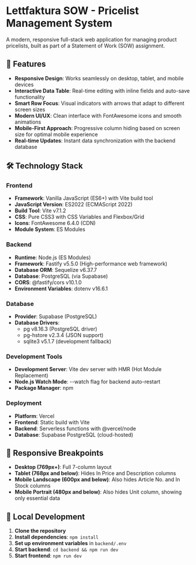 # Lettfaktura SOW - Pricelist Management System

A modern, responsive full-stack web application for managing product pricelists, built as part of a Statement of Work (SOW) assignment.

## 🚀 Features

- **Responsive Design**: Works seamlessly on desktop, tablet, and mobile devices
- **Interactive Data Table**: Real-time editing with inline fields and auto-save functionality
- **Smart Row Focus**: Visual indicators with arrows that adapt to different screen sizes
- **Modern UI/UX**: Clean interface with FontAwesome icons and smooth animations
- **Mobile-First Approach**: Progressive column hiding based on screen size for optimal mobile experience
- **Real-time Updates**: Instant data synchronization with the backend database

## 🛠️ Technology Stack

### Frontend
- **Framework**: Vanilla JavaScript (ES6+) with Vite build tool
- **JavaScript Version**: ES2022 (ECMAScript 2022)
- **Build Tool**: Vite v7.1.2
- **CSS**: Pure CSS3 with CSS Variables and Flexbox/Grid
- **Icons**: FontAwesome 6.4.0 (CDN)
- **Module System**: ES Modules

### Backend
- **Runtime**: Node.js (ES Modules)
- **Framework**: Fastify v5.5.0 (High-performance web framework)
- **Database ORM**: Sequelize v6.37.7
- **Database**: PostgreSQL (via Supabase)
- **CORS**: @fastify/cors v10.1.0
- **Environment Variables**: dotenv v16.6.1

### Database
- **Provider**: Supabase (PostgreSQL)
- **Database Drivers**: 
  - pg v8.16.3 (PostgreSQL driver)
  - pg-hstore v2.3.4 (JSON support)
  - sqlite3 v5.1.7 (development fallback)

### Development Tools
- **Development Server**: Vite dev server with HMR (Hot Module Replacement)
- **Node.js Watch Mode**: --watch flag for backend auto-restart
- **Package Manager**: npm

### Deployment
- **Platform**: Vercel
- **Frontend**: Static build with Vite
- **Backend**: Serverless functions with @vercel/node
- **Database**: Supabase PostgreSQL (cloud-hosted)

## 📱 Responsive Breakpoints

- **Desktop (769px+)**: Full 7-column layout
- **Tablet (768px and below)**: Hides In Price and Description columns
- **Mobile Landscape (600px and below)**: Also hides Article No. and In Stock columns
- **Mobile Portrait (480px and below)**: Also hides Unit column, showing only essential data

## 🔧 Local Development

1. **Clone the repository**
2. **Install dependencies**: `npm install`
3. **Set up environment variables** in `backend/.env`
4. **Start backend**: `cd backend && npm run dev`
5. **Start frontend**: `npm run dev`


